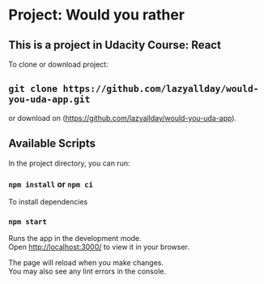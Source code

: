 <h1>Project: Would you rather</h1>
<h2>This is a project in Udacity Course: React</h2>

To clone or download project:
## `git clone https://github.com/lazyallday/would-you-uda-app.git`

or download on (https://github.com/lazyallday/would-you-uda-app).

## Available Scripts

In the project directory, you can run:

### `npm install` or `npm ci`
To install dependencies

### `npm start`

Runs the app in the development mode.\
Open [http://localhost:3000/](http://localhost:3000/) to view it in your browser.

The page will reload when you make changes.\
You may also see any lint errors in the console.
